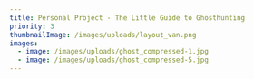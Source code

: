 ```yaml
---
title: Personal Project - The Little Guide to Ghosthunting
priority: 3
thumbnailImage: /images/uploads/layout_van.png
images:
  - image: /images/uploads/ghost_compressed-1.jpg
  - image: /images/uploads/ghost_compressed-5.jpg
---
```

